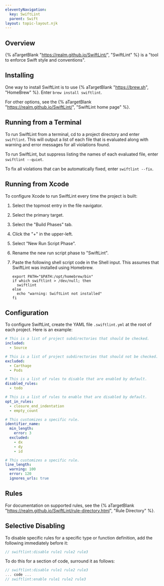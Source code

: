```yaml
---
eleventyNavigation:
  key: SwiftLint
  parent: Swift
layout: topic-layout.njk
---
```


## Overview

{% aTargetBlank "https://realm.github.io/SwiftLint/", "SwiftLint" %}
is a "tool to enforce Swift style and conventions".

## Installing

One way to install SwiftLint is to use
{% aTargetBlank "https://brew.sh", "HomeBrew" %}.
Enter `brew install swiftlint`.

For other options, see the {% aTargetBlank
"https://realm.github.io/SwiftLint/", "SwiftLint home page" %}.

## Running from a Terminal

To run SwiftLint from a terminal,
cd to a project directory and enter `swiftlint`.
This will output a list of each file that is evaluated
along with warning and error messages for all violations found.

To run SwiftLint, but suppress listing the names of each evaluated file,
enter `swiftlint --quiet`.

To fix all violations that can be automatically fixed,
enter `swiftlint --fix`.

## Running from Xcode

To configure Xcode to run SwiftLint every time the project is built:

1. Select the topmost entry in the file navigator.
1. Select the primary target.
1. Select the "Build Phases" tab.
1. Click the "+" in the upper-left.
1. Select "New Run Script Phase".
1. Rename the new run script phase to "SwiftLint".
1. Paste the following shell script code in the Shell input.
   This assumes that SwiftLint was installed using Homebrew.

   ```shell
   export PATH="$PATH:/opt/homebrew/bin"
   if which swiftlint > /dev/null; then
     swiftlint
   else
     echo "warning: SwiftLint not installed"
   fi
   ```

## Configuration

To configure SwiftLint, create the YAML file `.swiftlint.yml`
at the root of each project.
Here is an example:

```yaml
# This is a list of project subdirectories that should be checked.
included:
  - Source

# This is a list of project subdirectories that should not be checked.
excluded:
  - Carthage
  - Pods

# This is a list of rules to disable that are enabled by default.
disabled_rules:
  - todo

# This is a list of rules to enable that are disabled by default.
opt_in_rules:
  - closure_end_indentation
  - empty_count

# This customizes a specific rule.
identifier_name:
  min_length:
    error: 3
  excluded:
    - dx
    - dy
    - id

# This customizes a specific rule.
line_length:
  warning: 100
  error: 120
  ignores_urls: true
```

## Rules

For documentation on supported rules, see the {% aTargetBlank
"https://realm.github.io/SwiftLint/rule-directory.html", "Rule Directory" %}.

## Selective Disabling

To disable specific rules for a specific type or function definition,
add the following immediately before it:

```swift
// swiftlint:disable rule1 rule2 rule3
```

To do this for a section of code, surround it as follows:

```swift
// swiftlint:disable rule1 rule2 rule3
... code ...
// swiftlint:enable rule1 rule2 rule3
```
